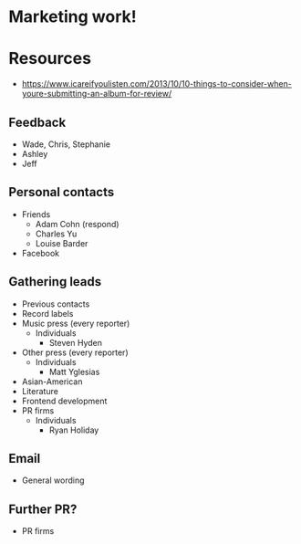 # Marketing work!

# Resources
* https://www.icareifyoulisten.com/2013/10/10-things-to-consider-when-youre-submitting-an-album-for-review/

## Feedback
* Wade, Chris, Stephanie
* Ashley
* Jeff

## Personal contacts
* Friends
    * Adam Cohn (respond)
    * Charles Yu
    * Louise Barder
* Facebook

## Gathering leads
* Previous contacts
* Record labels
* Music press (every reporter)
    * Individuals
        * Steven Hyden
* Other press (every reporter)
    * Individuals
        * Matt Yglesias
* Asian-American
* Literature
* Frontend development
* PR firms
    * Individuals
        * Ryan Holiday

## Email
* General wording

## Further PR?
* PR firms